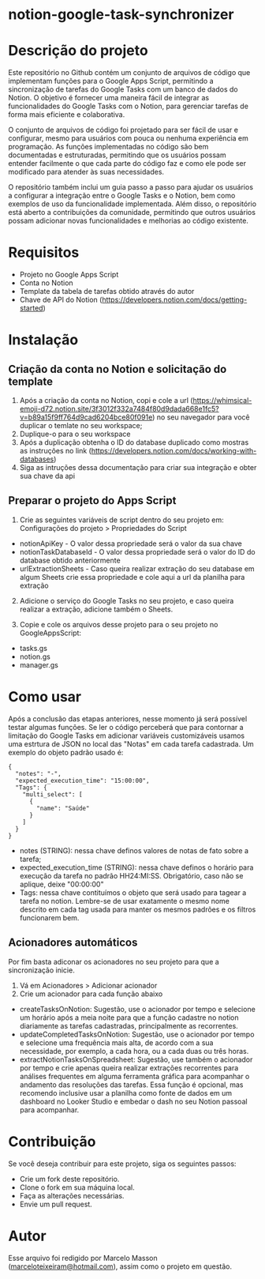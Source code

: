 # notion-google-task-synchronizer

# Descrição do projeto

Este repositório no Github contém um conjunto de arquivos de código que implementam funções para o Google Apps Script, permitindo a sincronização de tarefas do Google Tasks com um banco de dados do Notion. O objetivo é fornecer uma maneira fácil de integrar as funcionalidades do Google Tasks com o Notion, para gerenciar tarefas de forma mais eficiente e colaborativa.

O conjunto de arquivos de código foi projetado para ser fácil de usar e configurar, mesmo para usuários com pouca ou nenhuma experiência em programação. As funções implementadas no código são bem documentadas e estruturadas, permitindo que os usuários possam entender facilmente o que cada parte do código faz e como ele pode ser modificado para atender às suas necessidades.

O repositório também inclui um guia passo a passo para ajudar os usuários a configurar a integração entre o Google Tasks e o Notion, bem como exemplos de uso da funcionalidade implementada. Além disso, o repositório está aberto a contribuições da comunidade, permitindo que outros usuários possam adicionar novas funcionalidades e melhorias ao código existente.

# Requisitos

- Projeto no Google Apps Script
- Conta no Notion
- Template da tabela de tarefas obtido através do autor
- Chave de API do Notion (https://developers.notion.com/docs/getting-started)

# Instalação

## Criação da conta no Notion e solicitação do template

1. Após a criação da conta no Notion, copi e cole a url (https://whimsical-emoji-d72.notion.site/3f3012f332a7484f80d9dada668e1fc5?v=b89a15f9ff764d9cad6204bce80f091e) no seu navegador para você duplicar o temlate no seu workspace;
2. Duplique-o para o seu workspace
3. Após a duplicação obtenha o ID do database duplicado como mostras as instruções no link (https://developers.notion.com/docs/working-with-databases)
4. Siga as intruções dessa documentação para criar sua integração e obter sua chave da api

## Preparar o projeto do Apps Script

1. Crie as seguintes variáveis de script dentro do seu projeto em: Configurações do projeto > Propriedades do Script
  - notionApiKey - O valor dessa propriedade será o valor da sua chave
  - notionTaskDatabaseId - O valor dessa propriedade será o valor do ID do database obtido anteriormente
  - urlExtractionSheets - Caso queira realizar extração do seu database em algum Sheets crie essa propriedade e cole aqui a url da planilha para extração
  
2. Adicione o serviço do Google Tasks no seu projeto, e caso queira realizar a extração, adicione também o Sheets.

3. Copie e cole os arquivos desse projeto para o seu projeto no GoogleAppsScript:
  - tasks.gs
  - notion.gs
  - manager.gs


# Como usar

Após a conclusão das etapas anteriores, nesse momento já será possível testar algumas funções. Se ler o código perceberá que para contornar a limitação do Google Tasks em adicionar variáveis customizáveis usamos uma estrtura de JSON no local das "Notas" em cada tarefa cadastrada. Um exemplo do objeto padrão usado é:

```
{
  "notes": "-",
  "expected_execution_time": "15:00:00",
  "Tags": {
    "multi_select": [
      {
        "name": "Saúde"
      }
    ]
  }
}

```

* notes (STRING): nessa chave definos valores de notas de fato sobre a tarefa;
* expected_execution_time (STRING): nessa chave definos o horário para execução da tarefa no padrão HH24:MI:SS. Obrigatório, caso não se aplique, deixe "00:00:00"
* Tags: nessa chave contituímos o objeto que será usado para tagear a tarefa no notion. Lembre-se de usar exatamente o mesmo nome descrito em cada tag usada para manter os mesmos padrões e os filtros funcionarem bem.

## Acionadores automáticos
Por fim basta adiconar os acionadores no seu projeto para que a sincronização inicie. 
1. Vá em Acionadores > Adicionar acionador
2. Crie um acionador para cada função abaixo
* createTasksOnNotion: Sugestão, use o acionador por tempo e selecione um horário após a meia noite para que a função cadastre no notion diariamente as tarefas cadastradas, principalmente as recorrentes.
* updateCompletedTasksOnNotion: Sugestão, use o acionador por tempo e selecione uma frequência mais alta, de acordo com a sua necessidade, por exemplo, a cada hora, ou a cada duas ou três horas.
* extractNotionTasksOnSpreadsheet: Sugestão, use também o acionador por tempo e crie apenas queira realizar extrações recorrentes para análises frequentes em alguma ferramenta gráfica para acompanhar o andamento das resoluções das tarefas. Essa função é opcional, mas recomendo inclusive usar a planilha como fonte de dados em um dashboard no Looker Studio e embedar o dash no seu Notion passoal para acompanhar.

# Contribuição
Se você deseja contribuir para este projeto, siga os seguintes passos:

- Crie um fork deste repositório.
- Clone o fork em sua máquina local.
- Faça as alterações necessárias.
- Envie um pull request.

# Autor
Esse arquivo foi redigido por Marcelo Masson (marceloteixeiram@hotmail.com), assim como o projeto em questão. 
